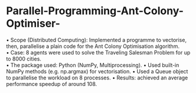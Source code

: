 # Parallel-Programming-Ant-Colony-Optimiser-

•	Scope (Distributed Computing): Implemented a programme to vectorise, then, parallelise a plain code for the Ant Colony Optimisation algorithm. </br>
•	Case: 8 agents were used to solve the Traveling Salesman Problem for up to 8000 cities.  
•	The package used: Python (NumPy, Multiprocessing).
•	Used built-in NumPy methods (e.g. np.argmax) for vectorisation.
•	Used a Queue object to parallelise the workload on 8 processes.
•	Results: achieved an average performance speedup of around 108.  
